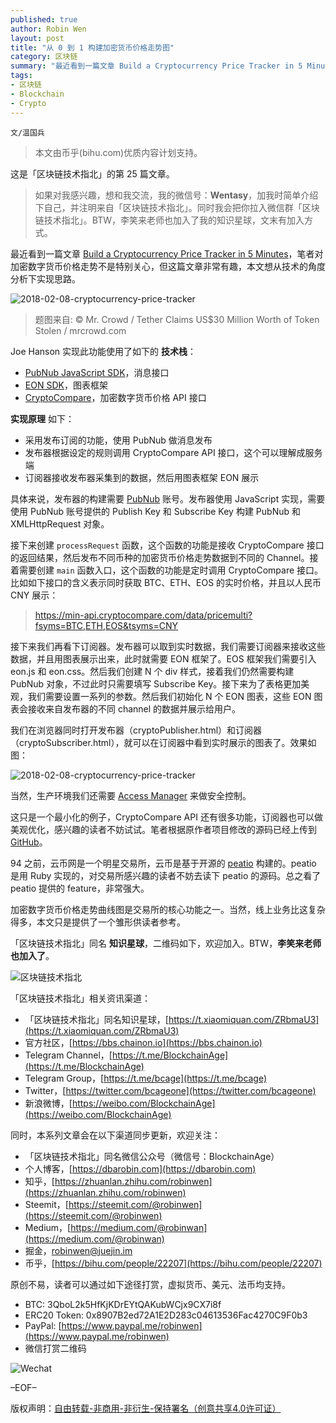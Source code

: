```yaml
---
published: true
author: Robin Wen
layout: post
title: "从 0 到 1 构建加密货币价格走势图"
category: 区块链
summary: "最近看到一篇文章 Build a Cryptocurrency Price Tracker in 5 Minutes，笔者对加密数字货币价格走势不是特别关心，但这篇文章非常有趣，本文想从技术的角度分析下实现思路。实现原理如下：采用发布订阅的功能，使用 PubNub 做消息发布；发布器根据设定的规则调用 CryptoCompare API 接口，这个可以理解成服务端；订阅器接收发布器采集到的数据，然后用图表框架 EON 展示。这只是一个最小化的例子，CryptoCompare API 还有很多功能，订阅器也可以做美观优化，感兴趣的读者不妨试试。笔者根据原作者项目修改的源码已经上传到 GitHub。加密数字货币价格走势曲线图是交易所的核心功能之一。当然，线上业务比这复杂得多，本文只是提供了一个雏形供读者参考。"
tags:
- 区块链
- Blockchain
- Crypto
---
```


`文/温国兵`

> 本文由币乎(bihu.com)优质内容计划支持。

这是「区块链技术指北」的第 25 篇文章。

> 如果对我感兴趣，想和我交流，我的微信号：**Wentasy**，加我时简单介绍下自己，并注明来自「区块链技术指北」。同时我会把你拉入微信群「区块链技术指北」。BTW，李笑来老师也加入了我的知识星球，文末有加入方式。

最近看到一篇文章 [Build a Cryptocurrency Price Tracker in 5 Minutes](https://hackernoon.com/build-a-cryptocurrency-price-tracker-in-5-minutes-d66c3d37ad71)，笔者对加密数字货币价格走势不是特别关心，但这篇文章非常有趣，本文想从技术的角度分析下实现思路。

![2018-02-08-cryptocurrency-price-tracker](https://cdn.wenguobing.com/jqLBEMu.jpg)

> 题图来自: © Mr. Crowd / Tether Claims US$30 Million Worth of Token Stolen / mrcrowd.com

Joe Hanson 实现此功能使用了如下的 **技术栈**：

* [PubNub JavaScript SDK](https://www.pubnub.com/docs/web-javascript/pubnub-javascript-sdk)，消息接口
* [EON SDK](https://www.pubnub.com/developers/eon)，图表框架
* [CryptoCompare](https://www.cryptocompare.com/api)，加密数字货币价格 API 接口

**实现原理** 如下：

* 采用发布订阅的功能，使用 PubNub 做消息发布
* 发布器根据设定的规则调用 CryptoCompare API 接口，这个可以理解成服务端
* 订阅器接收发布器采集到的数据，然后用图表框架 EON 展示

具体来说，发布器的构建需要 [PubNub](https://admin.pubnub.com/#/register) 账号。发布器使用 JavaScript 实现，需要使用 PubNub 账号提供的 Publish Key 和 Subscribe Key 构建 PubNub 和 XMLHttpRequest 对象。

接下来创建 `processRequest` 函数，这个函数的功能是接收 CryptoCompare 接口的返回结果，然后发布不同币种的加密货币价格走势数据到不同的 Channel。接着需要创建 `main` 函数入口，这个函数的功能是定时调用 CryptoCompare 接口。比如如下接口的含义表示同时获取 BTC、ETH、EOS 的实时价格，并且以人民币 CNY 展示：

> https://min-api.cryptocompare.com/data/pricemulti?fsyms=BTC,ETH,EOS&tsyms=CNY

接下来我们再看下订阅器。发布器可以取到实时数据，我们需要订阅器来接收这些数据，并且用图表展示出来，此时就需要 EON 框架了。EOS 框架我们需要引入 eon.js 和 eon.css。然后我们创建 N 个 div 样式，接着我们仍然需要构建 PubNub 对象，不过此时只需要填写 Subscribe Key。接下来为了表格更加美观，我们需要设置一系列的参数。然后我们初始化 N 个 EON 图表，这些 EON 图表会接收来自发布器的不同 channel 的数据并展示给用户。

我们在浏览器同时打开发布器（cryptoPublisher.html）和订阅器（cryptoSubscriber.html），就可以在订阅器中看到实时展示的图表了。效果如图：

![2018-02-08-cryptocurrency-price-tracker](https://cdn.wenguobing.com/IJ2hJma.gif)

当然，生产环境我们还需要 [Access Manager](https://www.pubnub.com/docs/web-javascript/pam-security) 来做安全控制。

这只是一个最小化的例子，CryptoCompare API 还有很多功能，订阅器也可以做美观优化，感兴趣的读者不妨试试。笔者根据原作者项目修改的源码已经上传到 [GitHub](https://github.com/dbarobin/Cryptocurrency-Price-Tracker)。

94 之前，云币网是一个明星交易所，云币是基于开源的 [peatio](https://github.com/peatio/peatio-opensource) 构建的。peatio 是用 Ruby 实现的，对交易所感兴趣的读者不妨去读下 peatio 的源码。总之看了 peatio 提供的 feature，非常强大。

加密数字货币价格走势曲线图是交易所的核心功能之一。当然，线上业务比这复杂得多，本文只是提供了一个雏形供读者参考。

「区块链技术指北」同名 **知识星球**，二维码如下，欢迎加入。BTW，**李笑来老师也加入了**。

![区块链技术指北](https://cdn.wenguobing.com/pQxlDqF.jpg)

「区块链技术指北」相关资讯渠道：

* 「区块链技术指北」同名知识星球，[https://t.xiaomiquan.com/ZRbmaU3](https://t.xiaomiquan.com/ZRbmaU3)
* 官方社区，[https://bbs.chainon.io](https://bbs.chainon.io)
* Telegram Channel，[https://t.me/BlockchainAge](https://t.me/BlockchainAge)
* Telegram Group，[https://t.me/bcage](https://t.me/bcage)
* Twitter，[https://twitter.com/bcageone](https://twitter.com/bcageone)
* 新浪微博，[https://weibo.com/BlockchainAge](https://weibo.com/BlockchainAge)

同时，本系列文章会在以下渠道同步更新，欢迎关注：

* 「区块链技术指北」同名微信公众号（微信号：BlockchainAge）
* 个人博客，[https://dbarobin.com](https://dbarobin.com)
* 知乎，[https://zhuanlan.zhihu.com/robinwen](https://zhuanlan.zhihu.com/robinwen)
* Steemit，[https://steemit.com/@robinwen](https://steemit.com/@robinwen)
* Medium，[https://medium.com/@robinwan](https://medium.com/@robinwan)
* 掘金，[robinwen@juejin.im](https://juejin.im/user/5673ccae60b2260ee435f89a/posts)
* 币乎，[https://bihu.com/people/22207](https://bihu.com/people/22207)

原创不易，读者可以通过如下途径打赏，虚拟货币、美元、法币均支持。

* BTC: 3QboL2k5HfKjKDrEYtQAKubWCjx9CX7i8f
* ERC20 Token: 0x8907B2ed72A1E2D283c04613536Fac4270C9F0b3
* PayPal: [https://www.paypal.me/robinwen](https://www.paypal.me/robinwen)
* 微信打赏二维码

![Wechat](https://cdn.wenguobing.com/SzoNl5b.jpg)

–EOF–

版权声明：[自由转载-非商用-非衍生-保持署名（创意共享4.0许可证）](http://creativecommons.org/licenses/by-nc-nd/4.0/deed.zh)
